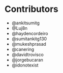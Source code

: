 # Contributors

- @ankitsumitg
- @Luj8n
- @haydencordeiro
- @sumitankitg130
- @mukeshprasad
- @canering
- @davidtrovisco
- @jorgebucaran
- @idonotexist
